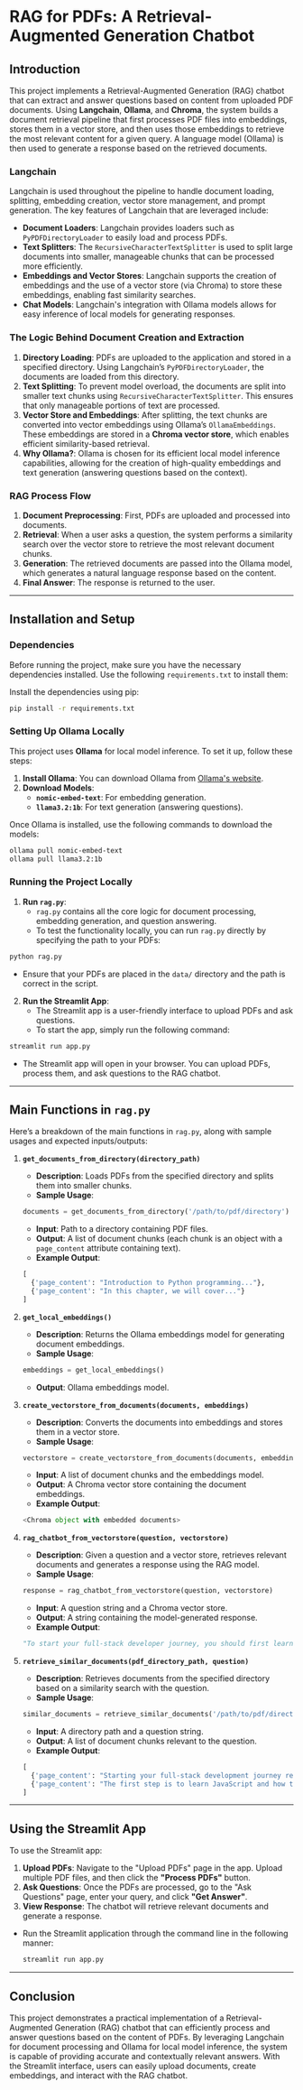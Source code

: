 # RAG for PDFs: A Retrieval-Augmented Generation Chatbot

## Introduction

This project implements a Retrieval-Augmented Generation (RAG) chatbot that can extract and answer questions based on content from uploaded PDF documents. Using **Langchain**, **Ollama**, and **Chroma**, the system builds a document retrieval pipeline that first processes PDF files into embeddings, stores them in a vector store, and then uses those embeddings to retrieve the most relevant content for a given query. A language model (Ollama) is then used to generate a response based on the retrieved documents.

### Langchain

Langchain is used throughout the pipeline to handle document loading, splitting, embedding creation, vector store management, and prompt generation. The key features of Langchain that are leveraged include:

- **Document Loaders**: Langchain provides loaders such as `PyPDFDirectoryLoader` to easily load and process PDFs.
- **Text Splitters**: The `RecursiveCharacterTextSplitter` is used to split large documents into smaller, manageable chunks that can be processed more efficiently.
- **Embeddings and Vector Stores**: Langchain supports the creation of embeddings and the use of a vector store (via Chroma) to store these embeddings, enabling fast similarity searches.
- **Chat Models**: Langchain's integration with Ollama models allows for easy inference of local models for generating responses.

### The Logic Behind Document Creation and Extraction

1. **Directory Loading**: PDFs are uploaded to the application and stored in a specified directory. Using Langchain’s `PyPDFDirectoryLoader`, the documents are loaded from this directory.
2. **Text Splitting**: To prevent model overload, the documents are split into smaller text chunks using `RecursiveCharacterTextSplitter`. This ensures that only manageable portions of text are processed.
3. **Vector Store and Embeddings**: After splitting, the text chunks are converted into vector embeddings using Ollama’s `OllamaEmbeddings`. These embeddings are stored in a **Chroma vector store**, which enables efficient similarity-based retrieval.
4. **Why Ollama?**: Ollama is chosen for its efficient local model inference capabilities, allowing for the creation of high-quality embeddings and text generation (answering questions based on the context).

### RAG Process Flow

1. **Document Preprocessing**: First, PDFs are uploaded and processed into documents.
2. **Retrieval**: When a user asks a question, the system performs a similarity search over the vector store to retrieve the most relevant document chunks.
3. **Generation**: The retrieved documents are passed into the Ollama model, which generates a natural language response based on the content.
4. **Final Answer**: The response is returned to the user.

---

## Installation and Setup

### Dependencies

Before running the project, make sure you have the necessary dependencies installed. Use the following `requirements.txt` to install them:

Install the dependencies using pip:

```bash
pip install -r requirements.txt
```

### Setting Up Ollama Locally

This project uses **Ollama** for local model inference. To set it up, follow these steps:

1. **Install Ollama**: You can download Ollama from [Ollama's website](https://ollama.com/).
2. **Download Models**:
   - **`nomic-embed-text`**: For embedding generation.
   - **`llama3.2:1b`**: For text generation (answering questions).

Once Ollama is installed, use the following commands to download the models:

```bash
ollama pull nomic-embed-text
ollama pull llama3.2:1b
```

### Running the Project Locally

1. **Run `rag.py`**:
   - `rag.py` contains all the core logic for document processing, embedding generation, and question answering.
   - To test the functionality locally, you can run `rag.py` directly by specifying the path to your PDFs:

```bash
python rag.py
```

   - Ensure that your PDFs are placed in the `data/` directory and the path is correct in the script.

2. **Run the Streamlit App**:
   - The Streamlit app is a user-friendly interface to upload PDFs and ask questions.
   - To start the app, simply run the following command:

```bash
streamlit run app.py
```

   - The Streamlit app will open in your browser. You can upload PDFs, process them, and ask questions to the RAG chatbot.

---

## Main Functions in `rag.py`

Here’s a breakdown of the main functions in `rag.py`, along with sample usages and expected inputs/outputs:

1. **`get_documents_from_directory(directory_path)`**

   - **Description**: Loads PDFs from the specified directory and splits them into smaller chunks.
   - **Sample Usage**:
   
   ```python
   documents = get_documents_from_directory('/path/to/pdf/directory')
   ```
   
   - **Input**: Path to a directory containing PDF files.
   - **Output**: A list of document chunks (each chunk is an object with a `page_content` attribute containing text).
   - **Example Output**:
   
   ```python
   [
     {'page_content': "Introduction to Python programming..."},
     {'page_content': "In this chapter, we will cover..."}
   ]
   ```

2. **`get_local_embeddings()`**

   - **Description**: Returns the Ollama embeddings model for generating document embeddings.
   - **Sample Usage**:
   
   ```python
   embeddings = get_local_embeddings()
   ```
   
   - **Output**: Ollama embeddings model.
   
3. **`create_vectorstore_from_documents(documents, embeddings)`**

   - **Description**: Converts the documents into embeddings and stores them in a vector store.
   - **Sample Usage**:
   
   ```python
   vectorstore = create_vectorstore_from_documents(documents, embeddings)
   ```
   
   - **Input**: A list of document chunks and the embeddings model.
   - **Output**: A Chroma vector store containing the document embeddings.
   - **Example Output**:
   
   ```python
   <Chroma object with embedded documents>
   ```

4. **`rag_chatbot_from_vectorstore(question, vectorstore)`**

   - **Description**: Given a question and a vector store, retrieves relevant documents and generates a response using the RAG model.
   - **Sample Usage**:
   
   ```python
   response = rag_chatbot_from_vectorstore(question, vectorstore)
   ```
   
   - **Input**: A question string and a Chroma vector store.
   - **Output**: A string containing the model-generated response.
   - **Example Output**:
   
   ```python
   "To start your full-stack developer journey, you should first learn..."
   ```

5. **`retrieve_similar_documents(pdf_directory_path, question)`**

   - **Description**: Retrieves documents from the specified directory based on a similarity search with the question.
   - **Sample Usage**:
   
   ```python
   similar_documents = retrieve_similar_documents('/path/to/pdf/directory', "What is the correct way to start your full stack developer journey?")
   ```
   
   - **Input**: A directory path and a question string.
   - **Output**: A list of document chunks relevant to the question.
   - **Example Output**:
   
   ```python
   [
     {'page_content': "Starting your full-stack development journey requires a strong understanding..."},
     {'page_content': "The first step is to learn JavaScript and how to build web applications..."}
   ]
   ```

---

## Using the Streamlit App

To use the Streamlit app:

1. **Upload PDFs**: Navigate to the "Upload PDFs" page in the app. Upload multiple PDF files, and then click the **"Process PDFs"** button.
2. **Ask Questions**: Once the PDFs are processed, go to the "Ask Questions" page, enter your query, and click **"Get Answer"**.
3. **View Response**: The chatbot will retrieve relevant documents and generate a response.

- Run the Streamlit application through the command line in the following manner:

    ```bash
    streamlit run app.py    
    ```

---

## Conclusion

This project demonstrates a practical implementation of a Retrieval-Augmented Generation (RAG) chatbot that can efficiently process and answer questions based on the content of PDFs. By leveraging Langchain for document processing and Ollama for local model inference, the system is capable of providing accurate and contextually relevant answers. With the Streamlit interface, users can easily upload documents, create embeddings, and interact with the RAG chatbot.